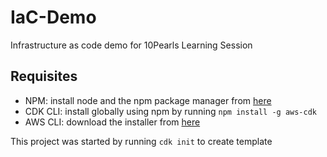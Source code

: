 # IaC-Demo
Infrastructure as code demo for 10Pearls Learning Session

## Requisites
- NPM: install node and the npm package manager from [here](https://nodejs.org/en/download)
- CDK CLI: install globally using npm by running `npm install -g aws-cdk`
- AWS CLI: download the installer from [here](https://docs.aws.amazon.com/cli/latest/userguide/getting-started-install.html)

This project was started by running `cdk init` to create template